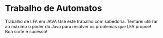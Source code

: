 # Trabalho de Automatos
Trabalho de LFA em JAVA
Use este trabalho com sabedoria.
Tentarei utilizar ao máximo o poder do Java para resolver os problemas que LFA propoe!
Boa sorte e sucesso!
